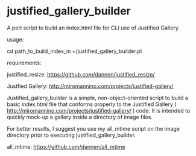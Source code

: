 justified_gallery_builder
=========================

A perl script to build an index.html file for CLI use of Justified Gallery.

usage:

cd path_to_build_index_in
~/justified_gallery_builder.pl

requirements: 

justified_resize:
https://github.com/dannen/justified_resize/

Justfied Gallery:
http://miromannino.com/projects/justified-gallery/


Justified_gallery_builder is a simple, non-object-oriented script to build a basic index.html file that conforms properly to the Justified Gallery ( http://miromannino.com/projects/justified-gallery/ ) code.  It is intended to quickly mock-up a gallery inside a directory of image files.


For better results, I suggest you use my all_mtime script on the  image directory prior to executing justified_gallery_builder.

all_mtime:
https://github.com/dannen/all_mtime
